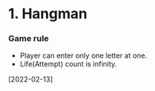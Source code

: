 # 1. Hangman

### Game rule
* Player can enter only one letter at one.
* Life(Attempt) count is infinity.

[2022-02-13]

